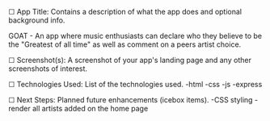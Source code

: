 ☐ App Title: Contains a description of what the app does and optional background info.

GOAT - An app where music enthusiasts can declare who they believe to be the "Greatest of all time" as well as comment on a peers artist choice.

☐ Screenshot(s): A screenshot of your app's landing page and any other screenshots of interest.

☐ Technologies Used: List of the technologies used.
-html
-css
-js
-express



☐ Next Steps: Planned future enhancements (icebox items).
-CSS styling
-render all artists added on the home page
